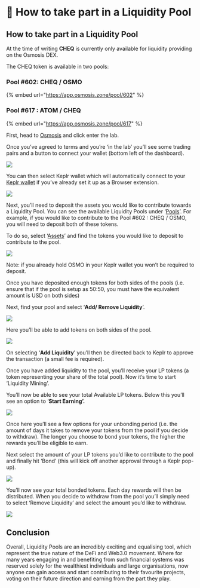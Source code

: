 # 🚰 How to take part in a Liquidity Pool

## How to take part in a Liquidity Pool

At the time of writing **CHEQ** is currently only available for liquidity providing on the Osmosis DEX.

The CHEQ token is available in two pools:

### Pool #602: CHEQ / OSMO

{% embed url="https://app.osmosis.zone/pool/602" %}

### Pool #617 : ATOM / CHEQ

{% embed url="https://app.osmosis.zone/pool/617" %}

First, head to [Osmosis](https://osmosis.zone/) and click enter the lab.

Once you’ve agreed to terms and you’re ‘in the lab’ you’ll see some trading pairs and a button to connect your wallet (bottom left of the dashboard).

![](https://lh4.googleusercontent.com/C-suhydsNbEE-oHTBjqtJST9saMu\_obvTUWv9oyiLtW-BDYjG8RmDU\_yNNVNjbH6oVpNHKdWN535umExpeL3FzilA6AA\_\_Sy1aRH5v8Zx9QrlUoC0FYeFJh3Xe9THDpeC1vQrKve)

You can then select Keplr wallet which will automatically connect to your [Keplr wallet](https://blog.cheqd.io/were-launching-the-cheq-token-very-soon-here-s-how-you-can-get-ready-8fc6a7833fbb) if you’ve already set it up as a Browser extension.

![](https://lh3.googleusercontent.com/Txks4nFXeKEKVLfuJrKRP29EEpHkSRDdo3-ETYjMIqmep2PhIPo8U6XfV4NBG9RsUm6CrRCoMFedA9wkAvkzZrnnPL59so62uBmIwKu0nDuKRlKjW-pxtJLYjU8MEKYxtmlIEBHa)

Next, you’ll need to deposit the assets you would like to contribute towards a Liquidity Pool. You can see the available Liquidity Pools under ‘[Pools](https://app.osmosis.zone/pools)’. For example, if you would like to contribute to the Pool #602 : CHEQ / OSMO, you will need to deposit both of these tokens.

To do so, select ‘[Assets](https://app.osmosis.zone/assets)’ and find the tokens you would like to deposit to contribute to the pool.

![](https://lh3.googleusercontent.com/Q3aSC21DyTtcDx-8KCZxdo0Xgws2NmWNpEy5qqXwAIoFtH8e4A9ev4otWJ4QHo0ASWPpS1O65yqjhaH8psWJxuVPrMIrzJlmWGt4RosrdLKzjpoRllVyRCXWSBAZ8mc63mtAvj9s)

Note: if you already hold OSMO in your Keplr wallet you won’t be required to deposit.

Once you have deposited enough tokens for both sides of the pools (i.e. ensure that if the pool is setup as 50:50, you must have the equivalent amount is USD on both sides)

Next, find your pool and select ‘**Add/ Remove Liquidity**’.

![](https://lh6.googleusercontent.com/OHBMsmpKPmg6kBt7i6WVcWWH9DDy60QH2mlkQ2OaBSf-de1rqMQQJO-UDkK03HKioCsOHoCU-TnBkQgFmNqaIgIYwiA5SeHRZx3hdELeJzs5A7SORm0w\_lYBWflrpU-tbeqKbgas)

Here you’ll be able to add tokens on both sides of the pool.

![](https://lh6.googleusercontent.com/lI13O2xxtsFe5RdFRiV0z6timTKwpIfprNxd8U8hccGWHwMpjljWZJvyti8OXAsdb4lPp\_oFLc0kgU5WLKaVeInmJc8uLSmC8664flJhb4jjewF9bn032Dfu4wuEDT5RYEZ2edYU)

On selecting ‘**Add Liquidity**’ you’ll then be directed back to Keplr to approve the transaction (a small fee is required).

Once you have added liquidity to the pool, you’ll receive your LP tokens (a token representing your share of the total pool). Now it’s time to start ‘Liquidity Mining’.

You’ll now be able to see your total Available LP tokens. Below this you’ll see an option to ‘**Start Earning’.**

![](https://lh6.googleusercontent.com/OG9qhtKBLbv7r1sI5X5jinXcEH4EragFR2i84zstxzzp9KhtGzRPnVL8Y\_Wj5UUmJdH3Vv900G7GXxD83iZ5mJfiRFN11jEcYMEivwRlLddztmn6a\_BQzTnanNeSUbIKVl6iMEM3)

Once here you’ll see a few options for your unbonding period (i.e. the amount of days it takes to remove your tokens from the pool if you decide to withdraw). The longer you choose to bond your tokens, the higher the rewards you’ll be eligible to earn.

Next select the amount of your LP tokens you’d like to contribute to the pool and finally hit ‘Bond’ (this will kick off another approval through a Keplr pop-up).

![](https://lh3.googleusercontent.com/aS5t1X5CbCVFcooH-quI8-gueQQa4vASKOWcCgXjk\_C2AXcFVZ2-LxoHyaZb4wjznNMQ8xsex589f1VsbwXcaQ1pvOvuxC5W2-Hi0B7ZGu9SfxteSZTbg-P0jZu9zHRjlZ2ZuV5B)

You’ll now see your total bonded tokens. Each day rewards will then be distributed. When you decide to withdraw from the pool you’ll simply need to select ‘Remove Liquidity’ and select the amount you’d like to withdraw.

![](https://lh5.googleusercontent.com/y2dDpWFBmT1gv82e8eaHWkRnMR\_prevuywiJQ3X23rRLpfwwjUiUSsaoO9dOivO02bU\_iCjS24-ID-z1QuX91-4tFsUPl-Uz28kguOD6oYXuGLSB5ZrwDQgXj7L7c9zmGqJqZuAJ)

## Conclusion

Overall, Liquidity Pools are an incredibly exciting and equalising tool, which represent the true nature of the DeFi and Web3.0 movement. Where for many years engaging in and benefiting from such financial systems was reserved solely for the wealthiest individuals and large organisations, now anyone can gain access and start contributing to their favourite projects, voting on their future direction and earning from the part they play.
